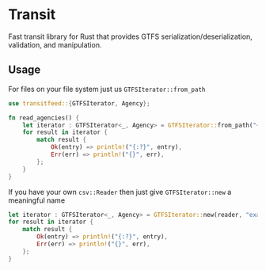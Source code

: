 # Transit

Fast transit library for Rust that provides GTFS serialization/deserialization,
validation, and manipulation.

## Usage

For files on your file system just us `GTFSIterator::from_path`

```rust
use transitfeed::{GTFSIterator, Agency};

fn read_agencies() {
    let iterator : GTFSIterator<_, Agency> = GTFSIterator::from_path("~/Downloads/gtfs/agency.txt").unwrap();
    for result in iterator {
        match result {
            Ok(entry) => println!("{:?}", entry),
            Err(err) => println!("{}", err),
        };
    }
}
```

If you have your own `csv::Reader` then just give `GTFSIterator::new` a meaningful name
```rust
let iterator : GTFSIterator<_, Agency> = GTFSIterator::new(reader, "example_data").unwrap();
for result in iterator {
    match result {
        Ok(entry) => println!("{:?}", entry),
        Err(err) => println!("{}", err),
    };
}
```
